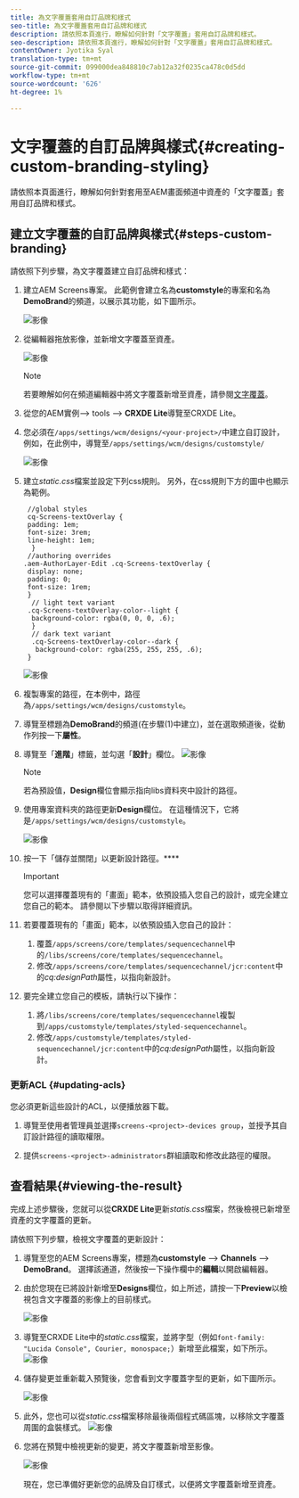 ```yaml
---
title: 為文字覆蓋套用自訂品牌和樣式
seo-title: 為文字覆蓋套用自訂品牌和樣式
description: 請依照本頁進行，瞭解如何針對「文字覆蓋」套用自訂品牌和樣式。
seo-description: 請依照本頁進行，瞭解如何針對「文字覆蓋」套用自訂品牌和樣式。
contentOwner: Jyotika Syal
translation-type: tm+mt
source-git-commit: 099000dea848810c7ab12a32f0235ca478c0d5dd
workflow-type: tm+mt
source-wordcount: '626'
ht-degree: 1%

---
```



# 文字覆蓋的自訂品牌與樣式{#creating-custom-branding-styling}

請依照本頁面進行，瞭解如何針對套用至AEM畫面頻道中資產的「文字覆蓋」套用自訂品牌和樣式。

## 建立文字覆蓋的自訂品牌與樣式{#steps-custom-branding}

請依照下列步驟，為文字覆蓋建立自訂品牌和樣式：

1. 建立AEM Screens專案。 此範例會建立名為&#x200B;**customstyle**&#x200B;的專案和名為&#x200B;**DemoBrand**&#x200B;的頻道，以展示其功能，如下圖所示。

   ![影像](/help/user-guide/assets/custom-brand/custom-brand1.png)

1. 從編輯器拖放影像，並新增文字覆蓋至資產。

   ![影像](/help/user-guide/assets/custom-brand/custom-brand2.png)

   >[!NOTE]
   >若要瞭解如何在頻道編輯器中將文字覆蓋新增至資產，請參閱[文字覆蓋](/help/user-guide/text-overlay.md)。

1. 從您的AEM實例—> tools —> **CRXDE Lite**&#x200B;導覽至CRXDE Lite。

1. 您必須在`/apps/settings/wcm/designs/<your-project>/`中建立自訂設計，例如，在此例中，導覽至`/apps/settings/wcm/designs/customstyle/`

   ![影像](/help/user-guide/assets/custom-brand/custom-brand3.png)

1. 建立&#x200B;*static.css*&#x200B;檔案並設定下列css規則。 另外，在css規則下方的圖中也顯示為範例。

   ```shell
    //global styles
    cq-Screens-textOverlay {
    padding: 1em;
    font-size: 3rem;
    line-height: 1em;
     }
    //authoring overrides
   .aem-AuthorLayer-Edit .cq-Screens-textOverlay {
    display: none;
    padding: 0;
    font-size: 1rem;
    }
     // light text variant
    .cq-Screens-textOverlay-color--light {
     background-color: rgba(0, 0, 0, .6);
     }
     // dark text variant
     .cq-Screens-textOverlay-color--dark {
      background-color: rgba(255, 255, 255, .6);
    }
   ```

   ![影像](/help/user-guide/assets/custom-brand/custom-brand4.png)

1. 複製專案的路徑，在本例中，路徑為`/apps/settings/wcm/designs/customstyle`。

1. 導覽至標題為&#x200B;**DemoBrand**&#x200B;的頻道(在步驟(1)中建立)，並在選取頻道後，從動作列按一下&#x200B;**屬性**。

1. 導覽至「**進階**」標籤，並勾選「**設計**」欄位。
   ![影像](/help/user-guide/assets/custom-brand/custom-brand5.png)

   >[!NOTE]
   >若為預設值，**Design**&#x200B;欄位會顯示指向libs資料夾中設計的路徑。

1. 使用專案資料夾的路徑更新&#x200B;**Design**&#x200B;欄位。 在這種情況下，它將是`/apps/settings/wcm/designs/customstyle`。

   ![影像](/help/user-guide/assets/custom-brand/custom-brand6.png)

1. 按一下「儲存並關閉」以更新設計路徑。****

   >[!IMPORTANT]
   >您可以選擇覆蓋現有的「畫面」範本，依預設插入您自己的設計，或完全建立您自己的範本。 請參閱以下步驟以取得詳細資訊。

1. 若要覆蓋現有的「畫面」範本，以依預設插入您自己的設計：

   1. 覆蓋`/apps/screens/core/templates/sequencechannel`中的`/libs/screens/core/templates/sequencechannel`。
   1. 修改`/apps/screens/core/templates/sequencechannel/jcr:content`中的&#x200B;*cq:designPath*&#x200B;屬性，以指向新設計。

1. 要完全建立您自己的模板，請執行以下操作：
   1. 將`/libs/screens/core/templates/sequencechannel`複製到`/apps/customstyle/templates/styled-sequencechannel`。
   1. 修改`/apps/customstyle/templates/styled-sequencechannel/jcr:content`中的&#x200B;*cq:designPath*&#x200B;屬性，以指向新設計。


### 更新ACL {#updating-acls}

您必須更新這些設計的ACL，以便播放器下載。

1. 導覽至使用者管理員並選擇`screens-<project>-devices group`，並授予其自訂設計路徑的讀取權限。

1. 提供`screens-<project>-administrators`群組讀取和修改此路徑的權限。

## 查看結果{#viewing-the-result}

完成上述步驟後，您就可以從&#x200B;**CRXDE Lite**&#x200B;更新&#x200B;*statis.css*&#x200B;檔案，然後檢視已新增至資產的文字覆蓋的更新。

請依照下列步驟，檢視文字覆蓋的更新設計：

1. 導覽至您的AEM Screens專案，標題為&#x200B;**customstyle** —> **Channels** —> **DemoBrand**。 選擇該通道，然後按一下操作欄中的&#x200B;**編輯**&#x200B;以開啟編輯器。

1. 由於您現在已將設計新增至&#x200B;**Designs**&#x200B;欄位，如上所述，請按一下&#x200B;**Preview**&#x200B;以檢視包含文字覆蓋的影像上的目前樣式。

   ![影像](/help/user-guide/assets/custom-brand/custom-brand7.png)

1. 導覽至CRXDE Lite中的&#x200B;*static.css*&#x200B;檔案，並將字型（例如`font-family: "Lucida Console", Courier, monospace;`）新增至此檔案，如下所示。
   ![影像](/help/user-guide/assets/custom-brand/custom-brand8.png)

1. 儲存變更並重新載入預覽後，您會看到文字覆蓋字型的更新，如下圖所示。

   ![影像](/help/user-guide/assets/custom-brand/custom-brand9.png)

1. 此外，您也可以從&#x200B;*static.css*檔案移除最後兩個程式碼區塊，以移除文字覆蓋周圍的盒裝樣式。
   ![影像](/help/user-guide/assets/custom-brand/custom-brand10.png)

1. 您將在預覽中檢視更新的變更，將文字覆蓋新增至影像。

   ![影像](/help/user-guide/assets/custom-brand/custom-brand11.png)

   現在，您已準備好更新您的品牌及自訂樣式，以便將文字覆蓋新增至資產。









